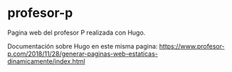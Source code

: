 # profesor-p
Pagina web del profesor P realizada con Hugo.

Documentación sobre Hugo en  este misma pagina: https://www.profesor-p.com/2018/11/28/generar-paginas-web-estaticas-dinamicamente/index.html 